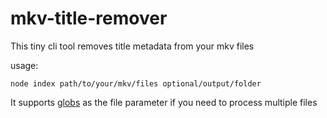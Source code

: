 # mkv-title-remover

This tiny cli tool removes title metadata from your mkv files

usage:

`node index path/to/your/mkv/files optional/output/folder`

It supports [globs](https://github.com/sindresorhus/globby) as the file parameter if you need to process multiple files
